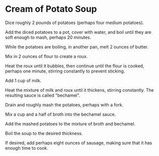 Cream of Potato Soup
====================

Dice roughly 2 pounds of potatoes (perhaps four medium potatoes).

Add the diced potatoes to a pot, cover with water, and boil until they are soft enough to mash, perhaps 20 minutes.

While the potatoes are boiling, in another pan, melt 2 ounces of butter.

Mix in 2 ounces of flour to create a roux.

Heat the roux until it bubbles, then continue until the flour is cooked, perhaps one minute, stirring constantly to prevent sticking.

Add 1 cup of milk.

Heat the mixture of milk and roux until it thickens, stirring constantly.  The resulting sauce is called "bechamel".

Drain and roughly mash the potatoes, perhaps with a fork.

Mix a cup and a half of broth into the bechamel sauce.

Add the mashed potatoes to the mixture of broth and bechamel.

Boil the soup to the desired thickness.

If desired, add perhaps eight ounces of sausage, making sure that it has enough time to cook.






